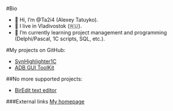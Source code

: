 #Bio
- 👋 Hi, I’m @Ta2i4 (Alexey Tatuyko).
- 👀 I live in Vladivostok (:ru:).
- 🌱 I’m currently learning project management and programming (Delphi/Pascal, 1C scripts, SQL, etc.).


#My projects on GitHub:
- [SynHighlighter1C](https://github.com/Ta2i4/SynHighlighter1C)
- [ADB GUI ToolKit](https://github.com/Ta2i4/adb-gui-toolkit)


##No more supported projects:
- [BirEdit text editor](http://biredit.ta2i4.ru/)


###External links
[My homepage](http://ta2i4.ru/)